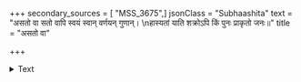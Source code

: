 +++
secondary_sources = [ "MSS_3675",]
jsonClass = "Subhaashita"
text = "असतो वा सतो वापि स्वयं स्वान् वर्णयन् गुणान्।  \nहास्यतां याति शक्रोऽपि किं पुनः प्राकृतो जनः॥"
title = "असतो वा"

+++

<details><summary>Text</summary>

असतो वा सतो वापि स्वयं स्वान् वर्णयन् गुणान्।  
हास्यतां याति शक्रोऽपि किं पुनः प्राकृतो जनः॥
</details>

